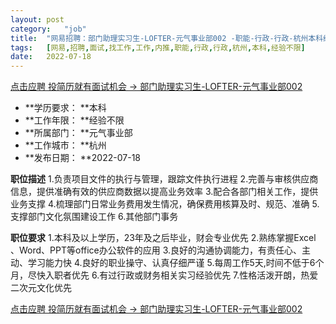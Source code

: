 ```yaml
---
layout:	post
category:	"job"
title:	"网易招聘：部门助理实习生-LOFTER-元气事业部002 -职能-行政-行政-杭州本科经验不限"
tags:	[网易,招聘,面试,找工作,工作,内推,职能,行政,行政,杭州,本科,经验不限]
date:	2022-07-18
---
```


[点击应聘 投简历就有面试机会 -> 部门助理实习生-LOFTER-元气事业部002 ](http://mobile.bole.netease.com/bole/boleDetail?id=41610&employeeId=346f03c3cda5f04c&key=all)



- **学历要求： **本科
- **工作年限： **经验不限
- **所属部门： **元气事业部
- **工作城市： **杭州
- **发布日期： **2022-07-18



**职位描述**
1.负责项目文件的执行与管理，跟踪文件执行进程
2.完善与审核供应商信息，提供准确有效的供应商数据以提高业务效率
3.配合各部门相关工作，提供业务支撑
4.梳理部门日常业务费用发生情况，确保费用核算及时、规范、准确
5.支撑部门文化氛围建设工作
6.其他部门事务



**职位要求**
1.本科及以上学历，23年及之后毕业，财会专业优先
2.熟练掌握Excel 、Word、PPT等office办公软件的应用
3.良好的沟通协调能力，有责任心、主动、学习能力快
4.良好的职业操守、认真仔细严谨
5.每周工作5天,时间不低于6个月，尽快入职者优先
6.有过行政或财务相关实习经验优先
7.性格活泼开朗，热爱二次元文化优先



[点击应聘 投简历就有面试机会 -> 部门助理实习生-LOFTER-元气事业部002 ](http://mobile.bole.netease.com/bole/boleDetail?id=41610&employeeId=346f03c3cda5f04c&key=all)